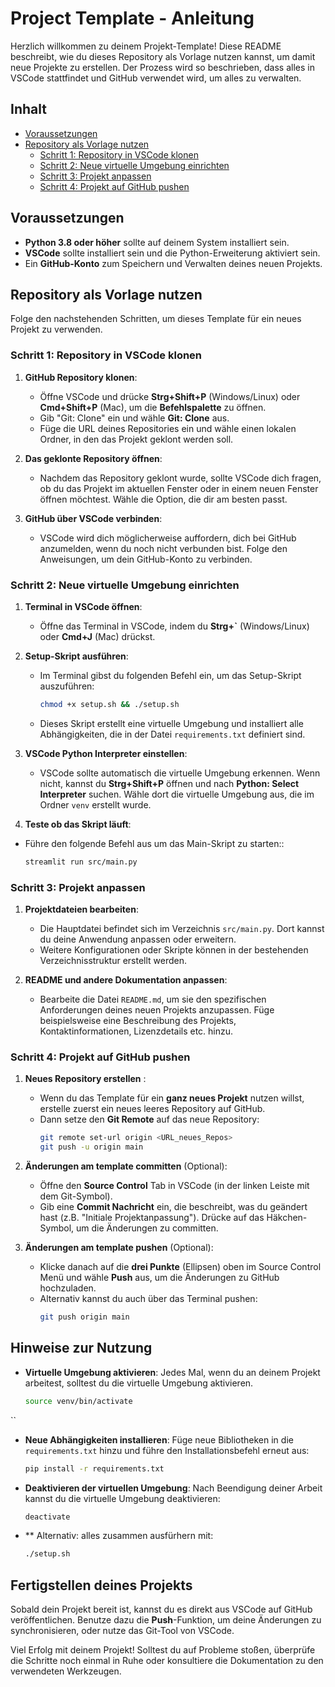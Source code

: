 # Project Template - Anleitung 

Herzlich willkommen zu deinem Projekt-Template! Diese README beschreibt, wie du dieses Repository als Vorlage nutzen kannst, um damit neue Projekte zu erstellen. Der Prozess wird so beschrieben, dass alles in VSCode stattfindet und GitHub verwendet wird, um alles zu verwalten.

## Inhalt
- [Voraussetzungen](#voraussetzungen)
- [Repository als Vorlage nutzen](#repository-als-vorlage-nutzen)
  - [Schritt 1: Repository in VSCode klonen](#schritt-1-repository-in-vscode-klonen)
  - [Schritt 2: Neue virtuelle Umgebung einrichten](#schritt-2-neue-virtuelle-umgebung-einrichten)
  - [Schritt 3: Projekt anpassen](#schritt-3-projekt-anpassen)
  - [Schritt 4: Projekt auf GitHub pushen](#schritt-4-projekt-auf-github-pushen)

## Voraussetzungen
- **Python 3.8 oder höher** sollte auf deinem System installiert sein.
- **VSCode** sollte installiert sein und die Python-Erweiterung aktiviert sein.
- Ein **GitHub-Konto** zum Speichern und Verwalten deines neuen Projekts.

## Repository als Vorlage nutzen

Folge den nachstehenden Schritten, um dieses Template für ein neues Projekt zu verwenden.

### Schritt 1: Repository in VSCode klonen
1. **GitHub Repository klonen**:
    - Öffne VSCode und drücke **Strg+Shift+P** (Windows/Linux) oder **Cmd+Shift+P** (Mac), um die **Befehlspalette** zu öffnen.
    - Gib "Git: Clone" ein und wähle **Git: Clone** aus.
    - Füge die URL deines Repositories ein und wähle einen lokalen Ordner, in den das Projekt geklont werden soll.

2. **Das geklonte Repository öffnen**:
    - Nachdem das Repository geklont wurde, sollte VSCode dich fragen, ob du das Projekt im aktuellen Fenster oder in einem neuen Fenster öffnen möchtest. Wähle die Option, die dir am besten passt.

3. **GitHub über VSCode verbinden**:
    - VSCode wird dich möglicherweise auffordern, dich bei GitHub anzumelden, wenn du noch nicht verbunden bist. Folge den Anweisungen, um dein GitHub-Konto zu verbinden.

### Schritt 2: Neue virtuelle Umgebung einrichten
1. **Terminal in VSCode öffnen**:
    - Öffne das Terminal in VSCode, indem du **Strg+\`** (Windows/Linux) oder **Cmd+J** (Mac) drückst.

2. **Setup-Skript ausführen**:
    - Im Terminal gibst du folgenden Befehl ein, um das Setup-Skript auszuführen:
      ```bash
      chmod +x setup.sh && ./setup.sh
      ```
    - Dieses Skript erstellt eine virtuelle Umgebung und installiert alle Abhängigkeiten, die in der Datei `requirements.txt` definiert sind.

3. **VSCode Python Interpreter einstellen**:
    - VSCode sollte automatisch die virtuelle Umgebung erkennen. Wenn nicht, kannst du **Strg+Shift+P** öffnen und nach **Python: Select Interpreter** suchen. Wähle dort die virtuelle Umgebung aus, die im Ordner `venv` erstellt wurde.
  
4. **Teste ob das Skript läuft**:
  - Führe den folgende Befehl aus um das Main-Skript zu starten::
    ```bash
    streamlit run src/main.py
    ```

### Schritt 3: Projekt anpassen
1. **Projektdateien bearbeiten**:
    - Die Hauptdatei befindet sich im Verzeichnis `src/main.py`. Dort kannst du deine Anwendung anpassen oder erweitern.
    - Weitere Konfigurationen oder Skripte können in der bestehenden Verzeichnisstruktur erstellt werden.

2. **README und andere Dokumentation anpassen**:
    - Bearbeite die Datei `README.md`, um sie den spezifischen Anforderungen deines neuen Projekts anzupassen. Füge beispielsweise eine Beschreibung des Projekts, Kontaktinformationen, Lizenzdetails etc. hinzu.

### Schritt 4: Projekt auf GitHub pushen


1. **Neues Repository erstellen** :
    - Wenn du das Template für ein **ganz neues Projekt** nutzen willst, erstelle zuerst ein neues leeres Repository auf GitHub.
    - Dann setze den **Git Remote** auf das neue Repository:
      ```bash
      git remote set-url origin <URL_neues_Repos>
      git push -u origin main
      ```
      
2. **Änderungen am template committen** (Optional):
    - Öffne den **Source Control** Tab in VSCode (in der linken Leiste mit dem Git-Symbol).
    - Gib eine **Commit Nachricht** ein, die beschreibt, was du geändert hast (z.B. "Initiale Projektanpassung"). Drücke auf das Häkchen-Symbol, um die Änderungen zu committen.

3. **Änderungen am template pushen** (Optional):
    - Klicke danach auf die **drei Punkte** (Ellipsen) oben im Source Control Menü und wähle **Push** aus, um die Änderungen zu GitHub hochzuladen.
    - Alternativ kannst du auch über das Terminal pushen:
      ```bash
      git push origin main
      ```

## Hinweise zur Nutzung
- **Virtuelle Umgebung aktivieren**: Jedes Mal, wenn du an deinem Projekt arbeitest, solltest du die virtuelle Umgebung aktivieren.
  ```bash
  source venv/bin/activate
``

- **Neue Abhängigkeiten installieren**: Füge neue Bibliotheken in die `requirements.txt` hinzu und führe den Installationsbefehl erneut aus:
  ```bash
  pip install -r requirements.txt
  ```
- **Deaktivieren der virtuellen Umgebung**: Nach Beendigung deiner Arbeit kannst du die virtuelle Umgebung deaktivieren:
  ```bash
  deactivate
  ```
- ** Alternativ: alles zusammen ausfürhern mit:
  ```bash
  ./setup.sh
  ```

## Fertigstellen deines Projekts

Sobald dein Projekt bereit ist, kannst du es direkt aus VSCode auf GitHub veröffentlichen. Benutze dazu die **Push**-Funktion, um deine Änderungen zu synchronisieren, oder nutze das Git-Tool von VSCode.

Viel Erfolg mit deinem Projekt! Solltest du auf Probleme stoßen, überprüfe die Schritte noch einmal in Ruhe oder konsultiere die Dokumentation zu den verwendeten Werkzeugen.

